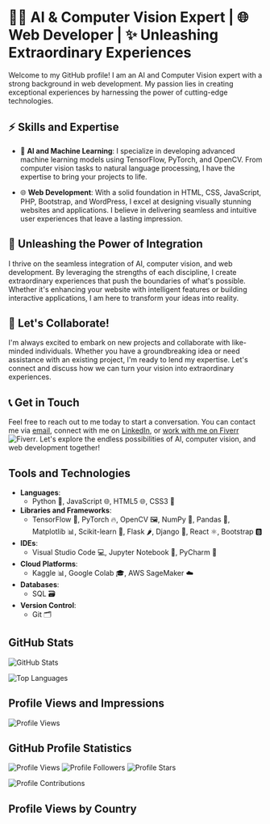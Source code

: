 # 👨‍💻 **AI & Computer Vision Expert** | 🌐 **Web Developer** | ✨ **Unleashing Extraordinary Experiences**

Welcome to my GitHub profile! I am an AI and Computer Vision expert with a strong background in web development. My passion lies in creating exceptional experiences by harnessing the power of cutting-edge technologies.

## ⚡ **Skills and Expertise**

- 🤖 **AI and Machine Learning**: I specialize in developing advanced machine learning models using TensorFlow, PyTorch, and OpenCV. From computer vision tasks to natural language processing, I have the expertise to bring your projects to life.

- 🌐 **Web Development**: With a solid foundation in HTML, CSS, JavaScript, PHP, Bootstrap, and WordPress, I excel at designing visually stunning websites and applications. I believe in delivering seamless and intuitive user experiences that leave a lasting impression.

## 🚀 **Unleashing the Power of Integration**

I thrive on the seamless integration of AI, computer vision, and web development. By leveraging the strengths of each discipline, I create extraordinary experiences that push the boundaries of what's possible. Whether it's enhancing your website with intelligent features or building interactive applications, I am here to transform your ideas into reality.

## 🤝 **Let's Collaborate!**

I'm always excited to embark on new projects and collaborate with like-minded individuals. Whether you have a groundbreaking idea or need assistance with an existing project, I'm ready to lend my expertise. Let's connect and discuss how we can turn your vision into extraordinary experiences.

## 📞 **Get in Touch**

Feel free to reach out to me today to start a conversation. You can contact me via [email](mailto:your-email@example.com), connect with me on [LinkedIn](https://www.linkedin.com/in/your-linkedin-profile), or [work with me on Fiverr](https://www.fiverr.com/sabirhakro) ![Fiverr](https://img.shields.io/badge/Fiverr-Work%20with%20Me-brightgreen).
Let's explore the endless possibilities of AI, computer vision, and web development together!


## Tools and Technologies

- **Languages**: 
    - Python 🐍, JavaScript 🌐, HTML5 🌐, CSS3 🎨
- **Libraries and Frameworks**:
    - TensorFlow 🧠, PyTorch 🔥, OpenCV 🖼️, NumPy 🧮, Pandas 🐼, Matplotlib 📊, Scikit-learn 🧠, Flask 🌶️, Django 🎸, React ⚛️, Bootstrap 🅱️
- **IDEs**: 
    - Visual Studio Code 💻, Jupyter Notebook 📓, PyCharm 🐍
- **Cloud Platforms**:
    - Kaggle 📊, Google Colab 🎓, AWS SageMaker ☁️
- **Databases**: 
    - SQL 🗃️
- **Version Control**: 
    - Git 🗂️


## GitHub Stats


![GitHub Stats](https://github-readme-stats.vercel.app/api?username=hakrosabir&show_icons=true&theme=radical)

![Top Languages](https://github-readme-stats.vercel.app/api/top-langs/?username=hakrosabir&layout=compact&theme=radical)


## Profile Views and Impressions


![Profile Views](https://komarev.com/ghpvc/?username=hakrosabir)
## GitHub Profile Statistics

![Profile Views](https://komarev.com/ghpvc/?username=hakrosabir)
![Profile Followers](https://img.shields.io/github/followers/hakrosabir?style=social)
![Profile Stars](https://img.shields.io/github/stars/hakrosabir?style=social)


![Profile Contributions](https://img.shields.io/badge/Contributions-1000%2B-blue)
## Profile Views by Country

